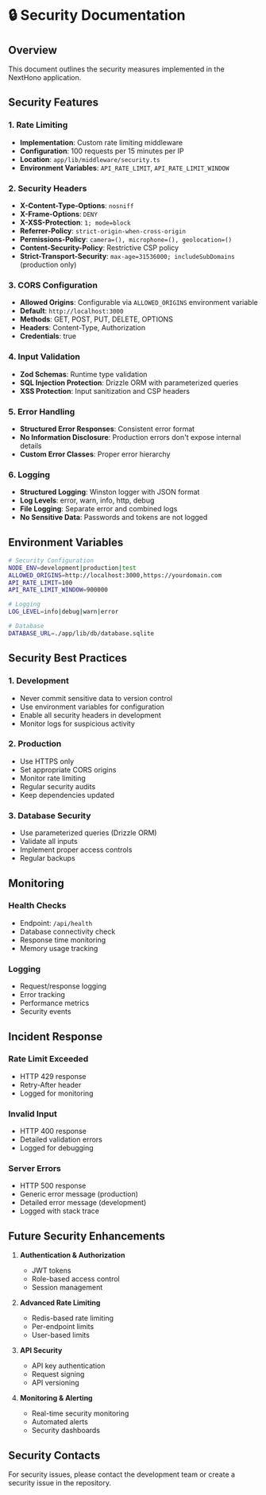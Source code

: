 # 🔒 Security Documentation

## Overview
This document outlines the security measures implemented in the NextHono application.

## Security Features

### 1. Rate Limiting
- **Implementation**: Custom rate limiting middleware
- **Configuration**: 100 requests per 15 minutes per IP
- **Location**: `app/lib/middleware/security.ts`
- **Environment Variables**: `API_RATE_LIMIT`, `API_RATE_LIMIT_WINDOW`

### 2. Security Headers
- **X-Content-Type-Options**: `nosniff`
- **X-Frame-Options**: `DENY`
- **X-XSS-Protection**: `1; mode=block`
- **Referrer-Policy**: `strict-origin-when-cross-origin`
- **Permissions-Policy**: `camera=(), microphone=(), geolocation=()`
- **Content-Security-Policy**: Restrictive CSP policy
- **Strict-Transport-Security**: `max-age=31536000; includeSubDomains` (production only)

### 3. CORS Configuration
- **Allowed Origins**: Configurable via `ALLOWED_ORIGINS` environment variable
- **Default**: `http://localhost:3000`
- **Methods**: GET, POST, PUT, DELETE, OPTIONS
- **Headers**: Content-Type, Authorization
- **Credentials**: true

### 4. Input Validation
- **Zod Schemas**: Runtime type validation
- **SQL Injection Protection**: Drizzle ORM with parameterized queries
- **XSS Protection**: Input sanitization and CSP headers

### 5. Error Handling
- **Structured Error Responses**: Consistent error format
- **No Information Disclosure**: Production errors don't expose internal details
- **Custom Error Classes**: Proper error hierarchy

### 6. Logging
- **Structured Logging**: Winston logger with JSON format
- **Log Levels**: error, warn, info, http, debug
- **File Logging**: Separate error and combined logs
- **No Sensitive Data**: Passwords and tokens are not logged

## Environment Variables

```bash
# Security Configuration
NODE_ENV=development|production|test
ALLOWED_ORIGINS=http://localhost:3000,https://yourdomain.com
API_RATE_LIMIT=100
API_RATE_LIMIT_WINDOW=900000

# Logging
LOG_LEVEL=info|debug|warn|error

# Database
DATABASE_URL=./app/lib/db/database.sqlite
```

## Security Best Practices

### 1. Development
- Never commit sensitive data to version control
- Use environment variables for configuration
- Enable all security headers in development
- Monitor logs for suspicious activity

### 2. Production
- Use HTTPS only
- Set appropriate CORS origins
- Monitor rate limiting
- Regular security audits
- Keep dependencies updated

### 3. Database Security
- Use parameterized queries (Drizzle ORM)
- Validate all inputs
- Implement proper access controls
- Regular backups

## Monitoring

### Health Checks
- Endpoint: `/api/health`
- Database connectivity check
- Response time monitoring
- Memory usage tracking

### Logging
- Request/response logging
- Error tracking
- Performance metrics
- Security events

## Incident Response

### Rate Limit Exceeded
- HTTP 429 response
- Retry-After header
- Logged for monitoring

### Invalid Input
- HTTP 400 response
- Detailed validation errors
- Logged for debugging

### Server Errors
- HTTP 500 response
- Generic error message (production)
- Detailed error message (development)
- Logged with stack trace

## Future Security Enhancements

1. **Authentication & Authorization**
   - JWT tokens
   - Role-based access control
   - Session management

2. **Advanced Rate Limiting**
   - Redis-based rate limiting
   - Per-endpoint limits
   - User-based limits

3. **API Security**
   - API key authentication
   - Request signing
   - API versioning

4. **Monitoring & Alerting**
   - Real-time security monitoring
   - Automated alerts
   - Security dashboards

## Security Contacts

For security issues, please contact the development team or create a security issue in the repository.
